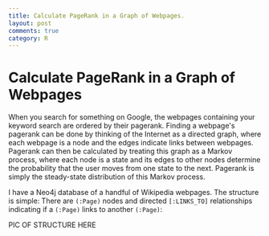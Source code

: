 ```yaml
---
title: Calculate PageRank in a Graph of Webpages.
layout: post
comments: true
category: R
---
```


# Calculate PageRank in a Graph of Webpages

When you search for something on Google, the webpages containing your keyword search are ordered by their pagerank. Finding a webpage's pagerank can be done by thinking of the Internet as a directed graph, where each webpage is a node and the edges indicate links between webpages. Pagerank can then be calculated by treating this graph as a Markov process, where each node is a state and its edges to other nodes determine the probability that the user moves from one state to the next. Pagerank is simply the steady-state distribution of this Markov process.

I have a Neo4j database of a handful of Wikipedia webpages. The structure is simple: There are `(:Page)` nodes and directed `[:LINKS_TO]` relationships indicating if a `(:Page)` links to another `(:Page)`:

PIC OF STRUCTURE HERE

